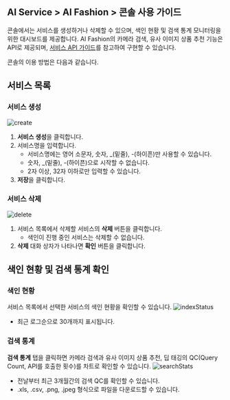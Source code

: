 ## AI Service > AI Fashion > 콘솔 사용 가이드

콘솔에서는 서비스를 생성하거나 삭제할 수 있으며,  색인 현황 및 검색 통계 모니터링을 위한 대시보드를 제공합니다.
AI Fashion의 카메라 검색, 유사 이미지 상품 추천 기능은 API로 제공되며, [서비스 API 가이드](./api-guide-v2.0)를 참고하여 구현할 수 있습니다.

콘솔의 이용 방법은 다음과 같습니다.

## 서비스 목록

### 서비스 생성
![create](http://static.toastoven.net/prod_ai_fashion/console_guide/create_service_ko.png)
1. **서비스 생성**을 클릭합니다.
2. 서비스명을 입력합니다.
    - 서비스명에는 영어 소문자, 숫자, \_(밑줄), -(하이픈)만 사용할 수 있습니다.
    - 숫자, \_(밑줄), -(하이픈)으로 시작할 수 없습니다.
    - 2자 이상, 32자 이하로만 입력할 수 있습니다.
3. **저장**을 클릭합니다.

### 서비스 삭제
![delete](http://static.toastoven.net/prod_ai_fashion/console_guide/delete_service_ko.png)
1. 서비스 목록에서 삭제할 서비스의 **삭제** 버튼을 클릭합니다.
    - 색인이 진행 중인 서비스는 삭제할 수 없습니다.
2. **삭제** 대화 상자가 나타나면 **확인** 버튼을 클릭합니다.

## 색인 현황 및 검색 통계 확인

### 색인 현황
서비스 목록에서 선택한 서비스의 색인 현황을 확인할 수 있습니다.
![indexStatus](http://static.toastoven.net/prod_ai_fashion/console_guide/product_indexing_ko.png)
- 최근 로그순으로 30개까지 표시됩니다.

### 검색 통계
**검색 통계** 탭을 클릭하면 카메라 검색과 유사 이미지 상품 추천, 딥 태깅의 QC(Query Count, API를 호출한 횟수)를 차트로 확인할 수 있습니다.
![searchStats](http://static.toastoven.net/prod_ai_fashion/console_guide/statistics_ko.png)
- 전날부터 최근 3개월간의 검색 QC를 확인할 수 있습니다.
- .xls, .csv, .png, .jpeg 형식으로 파일을 다운로드할 수 있습니다.
